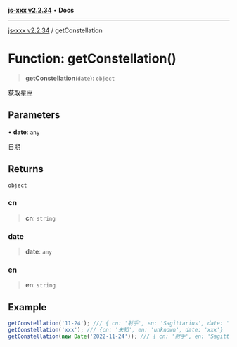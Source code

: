[**js-xxx v2.2.34**](../README.md) • **Docs**

***

[js-xxx v2.2.34](../README.md) / getConstellation

# Function: getConstellation()

> **getConstellation**(`date`): `object`

获取星座

## Parameters

• **date**: `any`

日期

## Returns

`object`

### cn

> **cn**: `string`

### date

> **date**: `any`

### en

> **en**: `string`

## Example

```ts
getConstellation('11-24'); /// { cn: '射手', en: 'Sagittarius', date: '11.23-12.21' }
getConstellation('xxx'); /// {cn: '未知', en: 'unknown', date: 'xxx'}
getConstellation(new Date('2022-11-24')); /// { cn: '射手', en: 'Sagittarius', date: '11.23-12.21' }
```
